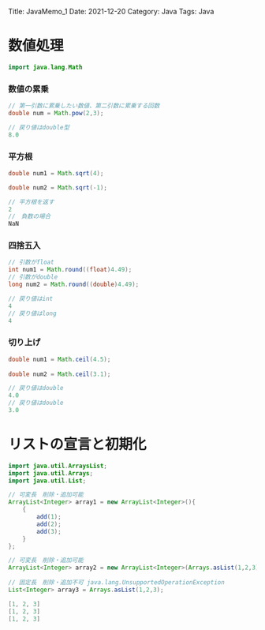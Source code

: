 Title: JavaMemo_1
Date: 2021-12-20
Category: Java
Tags: Java

# 数値処理

```Java
import java.lang.Math
```

### 数値の累乗

```Java
// 第一引数に累乗したい数値、第二引数に累乗する回数
double num = Math.pow(2,3);
```

```Java
// 戻り値はdouble型
8.0
```

### 平方根

```Java 
double num1 = Math.sqrt(4);

double num2 = Math.sqrt(-1);
```

```Java
// 平方根を返す 
2
//　負数の場合  
NaN
```

### 四捨五入
```Java
// 引数がfloat 
int num1 = Math.round((float)4.49);
// 引数がdouble　
long num2 = Math.round((double)4.49);
```

```Java
// 戻り値はint
4
// 戻り値はlong
4
```

### 切り上げ
```Java
double num1 = Math.ceil(4.5);
        
double num2 = Math.ceil(3.1);
```

```Java
// 戻り値はdouble
4.0
// 戻り値はdouble
3.0
```


# リストの宣言と初期化
```Java
import java.util.ArraysList;
import java.util.Arrays;
import java.util.List;
```

```Java
// 可変長　削除・追加可能
ArrayList<Integer> array1 = new ArrayList<Integer>(){
    {
        add(1);
        add(2);
        add(3);
    }
};

// 可変長　削除・追加可能
ArrayList<Integer> array2 = new ArrayList<Integer>(Arrays.asList(1,2,3));
        
// 固定長　削除・追加不可 java.lang.UnsupportedOperationException
List<Integer> array3 = Arrays.asList(1,2,3);
```

```Java
[1, 2, 3]
[1, 2, 3]
[1, 2, 3]
```


